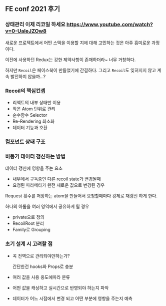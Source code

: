 ## FE conf 2021 후기

### 상태관리 이제 리코일 하세요 https://www.youtube.com/watch?v=0-UaleJZOw8

새로운 프로젝트에서 어떤 스택을 이용할 지에 대해 고민하는 것은 아주 흥미로운 과정이다.

이전에 사용하던 Redux는 강한 제약사항이 존재하더라~ 너무 거창하다. 

하지만 `Recoil`은 페이스북이 만들었기에 간결하다. 그리고 `Recoil`도 잊혀지지 않고 계속 발전하지 않을까...?

### Recoil의 핵심컨셉

- 리액트의 내부 상태만 이용
- 작은 Atom 단위로 관리
- 순수함수 Selector
- Re-Rendering 최소화
- 데이터 기능과 호환

### 컴포넌트 상태 구조

### 비동기 데이터 갱신하는 방법

데이터 갱신에 영향을 주는 요소

- 내부에서 구독중인 다른 recoil state가 변경될때
- 요청된 파라메타가 완전 새로운 값으로 변경된 경우

Request 횟수를 저장하는 atom을 만들어서 요청할때마다 강제로 재갱신 하게 한다.

하나의 아톰을 여러 영역에서 공유하게 될 경우 

- private으로 정의
- RecoilRoot 분리
- Family로 Grouping

### 초기 설계 시 고려할 점

- 꼭 전역으로 관리되야만하는가?

  간단한건 hooks와 Props로 충분

- 여러 값을 사용 옹도에따라 분류

- 어떤 값을 캐싱하고 실시간으로 반영되야 하는지 파악

- 데이터가 어느 시점에서 변경 되고 어떤 부분에 영향을 주는지 예측  